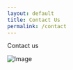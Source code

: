 ```yaml
---
layout: default
title: Contact Us
permalink: /contact
---
```


Contact us


![Image](assets/jekyll.png)
